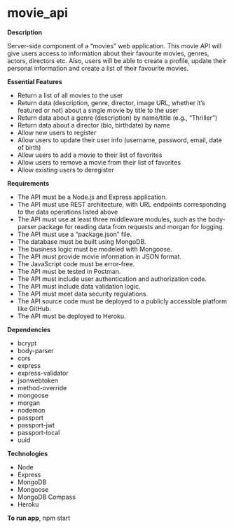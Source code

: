 # movie_api

**Description**

Server-side component of a “movies” web application. This movie API will give users access to information about their favourite movies, genres, actors, directors etc. Also, users will be able to create a profile, update their personal information and create a list of their favourite movies.

**Essential Features**

- Return a list of all movies to the user
- Return data (description, genre, director, image URL, whether it’s featured or not) about a single movie by title to the user
- Return data about a genre (description) by name/title (e.g., “Thriller”)
- Return data about a director (bio, birthdate) by name
- Allow new users to register
- Allow users to update their user info (username, password, email, date of birth)
- Allow users to add a movie to their list of favorites
- Allow users to remove a movie from their list of favorites
- Allow existing users to deregister

**Requirements**

- The API must be a Node.js and Express application.
- The API must use REST architecture, with URL endpoints corresponding to the data operations listed above
- The API must use at least three middleware modules, such as the body-parser package for reading data from requests and morgan for logging.
- The API must use a “package.json” file.
- The database must be built using MongoDB.
- The business logic must be modeled with Mongoose.
- The API must provide movie information in JSON format.
- The JavaScript code must be error-free.
- The API must be tested in Postman.
- The API must include user authentication and authorization code.
- The API must include data validation logic.
- The API must meet data security regulations.
- The API source code must be deployed to a publicly accessible platform like GitHub.
- The API must be deployed to Heroku.

**Dependencies**

- bcrypt
- body-parser
- cors
- express
- express-validator
- jsonwebtoken
- method-override
- mongoose
- morgan
- nodemon
- passport
- passport-jwt
- passport-local
- uuid

**Technologies**

- Node
- Express
- MongoDB
- Mongoose
- MongoDB Compass
- Heroku

**To run app**, npm start

